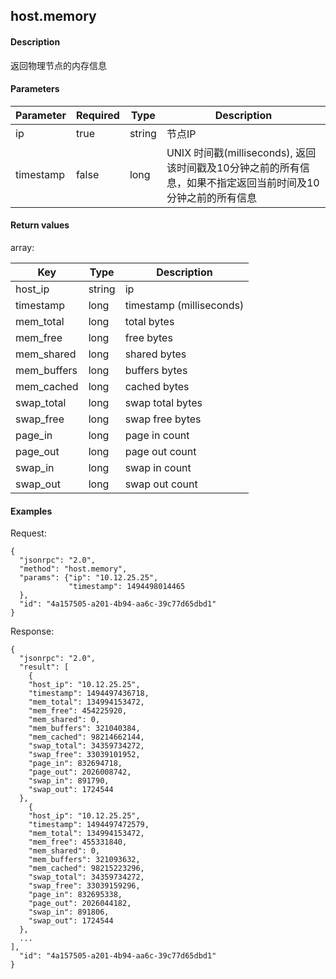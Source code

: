 host.memory
----------------

#### Description

返回物理节点的内存信息

#### Parameters

|Parameter|Required|  Type  |                             Description                                      |
|---------|--------|--------|------------------------------------------------------------------------------|
|ip       |true    |string  |节点IP|
|timestamp|false   |long    |UNIX 时间戳(milliseconds), 返回该时间戳及10分钟之前的所有信息，如果不指定返回当前时间及10分钟之前的所有信息|

#### Return values

array:

|     Key        | Type |                                             Description                                 |
|----------------|------|-----------------------------------------------------------------------------------------|
|host_ip         |string|ip|
|timestamp       |long  |timestamp (milliseconds)|
|mem_total       |long  |total bytes |
|mem_free        |long  |free bytes|
|mem_shared      |long  |shared bytes|
|mem_buffers     |long  |buffers bytes|
|mem_cached      |long  |cached bytes|
|swap_total      |long  |swap total bytes|
|swap_free       |long  |swap free bytes|
|page_in         |long  |page in count|
|page_out        |long  |page out count|
|swap_in         |long  |swap in count|
|swap_out        |long  |swap out count|

#### Examples

Request: 

    {
      "jsonrpc": "2.0",
      "method": "host.memory", 
      "params": {"ip": "10.12.25.25", 
                 "timestamp": 1494498014465
      },
      "id": "4a157505-a201-4b94-aa6c-39c77d65dbd1"
    }
    
Response: 

    {
      "jsonrpc": "2.0",
      "result": [
        {
        "host_ip": "10.12.25.25",
        "timestamp": 1494497436718,
        "mem_total": 134994153472,
        "mem_free": 454225920,
        "mem_shared": 0,
        "mem_buffers": 321040384,
        "mem_cached": 98214662144,
        "swap_total": 34359734272,
        "swap_free": 33039101952,
        "page_in": 832694718,
        "page_out": 2026008742,
        "swap_in": 891790,
        "swap_out": 1724544
      },
        {
        "host_ip": "10.12.25.25",
        "timestamp": 1494497472579,
        "mem_total": 134994153472,
        "mem_free": 455331840,
        "mem_shared": 0,
        "mem_buffers": 321093632,
        "mem_cached": 98215223296,
        "swap_total": 34359734272,
        "swap_free": 33039159296,
        "page_in": 832695338,
        "page_out": 2026044182,
        "swap_in": 891806,
        "swap_out": 1724544
      },
      ...
    ],
      "id": "4a157505-a201-4b94-aa6c-39c77d65dbd1"
    }